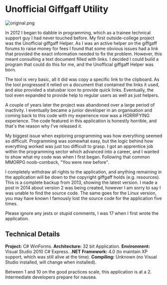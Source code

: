 # Unofficial Giffgaff Utility

![original.png](https://bitbucket.org/repo/XMy5nB/images/1770993229-original.png)

In 2012 I began to dabble in programming, which as a trainee technical support guy I had never touched before. My first outside-college project was the Unofficial giffgaff Helper. As I was an active helper on the giffgaff forums to raise money for fees I found that some obvious issues had a link that provided the exact information needed to fix the problem. However, this meant consulting a text document filled with links. I decided I could build a program that could do this for me, and the Unofficial giffgaff Helper was born.

The tool is very basic, all it did was copy a specific link to the clipboard. As the tool progressed it relied on a document that contained the links it used, and also provided a statusbar icon to provide quick links. Eventually, the tool even expanded to provide help to regular users as well as just helpers.

A couple of years later the project was abandoned over a large period of inactivity. I eventually became a junior developer in an organisation and coming back to this code with my experience now was a HORRIFYING experience. The code featured in this application is honestly horrible, and that's the reason why I've released it.

My biggest issue when exploring programming was how everything seemed so difficult. Programming was somewhat easy, but the logic behind how everything worked was just too difficult to grasp. I got an apprentice job within the programming sector which advanced into a career, and I wanted to show what my code was when I first began. Following that common MMORPG noob-comback, "You were new before". 

I completely withdraw all rights to the application, and anything remaining in the application will be down to the copyright giffgaff holds (e.g. resources). This is a complete backup from 2013, showing the latest version. I made a post in 2014 about version 2 was being created, however I am sorry to say I was unable to find the source code. The same goes for the Linux version, you may have known I famously lost the source code for the application five times.

Please ignore any jests or stupid comments, I was 17 when I first wrote the application.

## Technical Details

**Project:** C# WinForms.
**Architecture:** 32 bit Application. 
**Environment:** Visual Studio 2010 C# Express.
**.NET Framework:** 4.0 (to maintain XP support, which was still alive at the time).
**Compiling:** Unknown (no Visual Studio installed, will change when installed).

Between 1 and 10 on the good practices scale, this application is at a 2. Intermediate developers prepare for nausea.